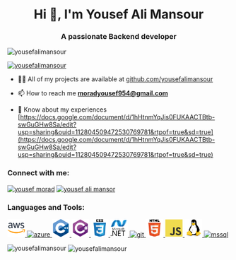 <h1 align="center">Hi 👋, I'm Yousef Ali Mansour</h1>
<h3 align="center">A passionate Backend developer </h3>

<p align="left"> <img src="https://komarev.com/ghpvc/?username=yousefalimansour&label=Profile%20views&color=0e75b6&style=flat" alt="yousefalimansour" /> </p>

<p align="left"> <a href="https://github.com/ryo-ma/github-profile-trophy"><img src="https://github-profile-trophy.vercel.app/?username=yousefalimansour" alt="yousefalimansour" /></a> </p>

- 👨‍💻 All of my projects are available at [github.com/yousefalimansour](github.com/yousefalimansour)

- 📫 How to reach me **moradyousef954@gmail.com**

- 📄 Know about my experiences [https://docs.google.com/document/d/1hHtnmYqJis0FUKAACTBtb-swGuGHw8Sa/edit?usp=sharing&ouid=112804509472530769781&rtpof=true&sd=true](https://docs.google.com/document/d/1hHtnmYqJis0FUKAACTBtb-swGuGHw8Sa/edit?usp=sharing&ouid=112804509472530769781&rtpof=true&sd=true)

<h3 align="left">Connect with me:</h3>
<p align="left">
<a href="https://linkedin.com/in/yousef morad" target="blank"><img align="center" src="https://raw.githubusercontent.com/rahuldkjain/github-profile-readme-generator/master/src/images/icons/Social/linked-in-alt.svg" alt="yousef morad" height="30" width="40" /></a>
<a href="https://www.leetcode.com/yousef ali mansor" target="blank"><img align="center" src="https://raw.githubusercontent.com/rahuldkjain/github-profile-readme-generator/master/src/images/icons/Social/leet-code.svg" alt="yousef ali mansor" height="30" width="40" /></a>
</p>

<h3 align="left">Languages and Tools:</h3>
<p align="left"> <a href="https://aws.amazon.com" target="_blank" rel="noreferrer"> <img src="https://raw.githubusercontent.com/devicons/devicon/master/icons/amazonwebservices/amazonwebservices-original-wordmark.svg" alt="aws" width="40" height="40"/> </a> <a href="https://azure.microsoft.com/en-in/" target="_blank" rel="noreferrer"> <img src="https://www.vectorlogo.zone/logos/microsoft_azure/microsoft_azure-icon.svg" alt="azure" width="40" height="40"/> </a> <a href="https://www.w3schools.com/cpp/" target="_blank" rel="noreferrer"> <img src="https://raw.githubusercontent.com/devicons/devicon/master/icons/cplusplus/cplusplus-original.svg" alt="cplusplus" width="40" height="40"/> </a> <a href="https://www.w3schools.com/cs/" target="_blank" rel="noreferrer"> <img src="https://raw.githubusercontent.com/devicons/devicon/master/icons/csharp/csharp-original.svg" alt="csharp" width="40" height="40"/> </a> <a href="https://www.w3schools.com/css/" target="_blank" rel="noreferrer"> <img src="https://raw.githubusercontent.com/devicons/devicon/master/icons/css3/css3-original-wordmark.svg" alt="css3" width="40" height="40"/> </a> <a href="https://dotnet.microsoft.com/" target="_blank" rel="noreferrer"> <img src="https://raw.githubusercontent.com/devicons/devicon/master/icons/dot-net/dot-net-original-wordmark.svg" alt="dotnet" width="40" height="40"/> </a> <a href="https://git-scm.com/" target="_blank" rel="noreferrer"> <img src="https://www.vectorlogo.zone/logos/git-scm/git-scm-icon.svg" alt="git" width="40" height="40"/> </a> <a href="https://www.w3.org/html/" target="_blank" rel="noreferrer"> <img src="https://raw.githubusercontent.com/devicons/devicon/master/icons/html5/html5-original-wordmark.svg" alt="html5" width="40" height="40"/> </a> <a href="https://developer.mozilla.org/en-US/docs/Web/JavaScript" target="_blank" rel="noreferrer"> <img src="https://raw.githubusercontent.com/devicons/devicon/master/icons/javascript/javascript-original.svg" alt="javascript" width="40" height="40"/> </a> <a href="https://www.linux.org/" target="_blank" rel="noreferrer"> <img src="https://raw.githubusercontent.com/devicons/devicon/master/icons/linux/linux-original.svg" alt="linux" width="40" height="40"/> </a> <a href="https://www.microsoft.com/en-us/sql-server" target="_blank" rel="noreferrer"> <img src="https://www.svgrepo.com/show/303229/microsoft-sql-server-logo.svg" alt="mssql" width="40" height="40"/> </a> </p>

<p><img align="left" src="https://github-readme-stats.vercel.app/api/top-langs?username=yousefalimansour&show_icons=true&locale=en&layout=compact" alt="yousefalimansour" /></p>

<p>&nbsp;<img align="center" src="https://github-readme-stats.vercel.app/api?username=yousefalimansour&show_icons=true&locale=en" alt="yousefalimansour" /></p>
